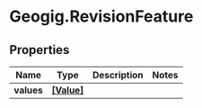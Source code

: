 # Geogig.RevisionFeature

## Properties
Name | Type | Description | Notes
------------ | ------------- | ------------- | -------------
**values** | [**[Value]**](Value.md) |  | 


